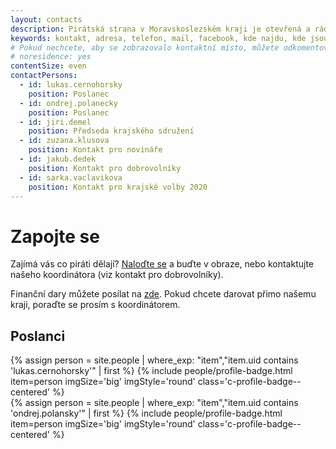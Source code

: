 ```yaml
---
layout: contacts
description: Pirátská strana v Moravskoslezském kraji je otevřená a ráda přivítá dobrovolníky a odpoví na dotazy kritiků.
keywords: kontakt, adresa, telefon, mail, facebook, kde najdu, kde jsou
# Pokud nechcete, aby se zobrazovalo kontaktní místo, můžete odkomentovat následující řádek:
# noresidence: yes
contentSize: even
contactPersons:
  - id: lukas.cernohorsky
    position: Poslanec
  - id: ondrej.polanecky
    position: Poslanec    
  - id: jiri.demel
    position: Předseda krajského sdružení
  - id: zuzana.klusova
    position: Kontakt pro novináře
  - id: jakub.dedek
    position: Kontakt pro dobrovolníky
  - id: sarka.vaclavikova
    position: Kontakt pro krajské volby 2020
---
```


<div class="o-section-header o-section-header--indented">
  <h1 class="t-h2-alt">Zapojte se</h1>
</div>

Zajímá vás co piráti dělají? <a href="https://nalodeni.pirati.cz/">Naloďte se</a> a buďte v obraze, nebo kontaktujte našeho koordinátora (viz kontakt pro dobrovolníky).

Finanční dary můžete posílat na <a href="https://dary.pirati.cz">zde</a>.
Pokud chcete darovat přimo našemu kraji, poraďte se prosím s koordinátorem.


## Poslanci

{% assign person = site.people | where_exp: "item","item.uid contains 'lukas.cernohorsky'" | first  %}
{% include people/profile-badge.html item=person imgSize='big' imgStyle='round' class='c-profile-badge--centered' %}
<br>
{% assign person = site.people | where_exp: "item","item.uid contains 'ondrej.polansky'" | first  %}
{% include people/profile-badge.html item=person imgSize='big' imgStyle='round' class='c-profile-badge--centered' %}
</div>

